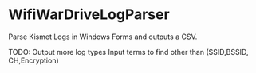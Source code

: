# WifiWarDriveLogParser
Parse Kismet Logs in Windows Forms and outputs a CSV.

TODO:
Output more log types
Input terms to find other than (SSID,BSSID, CH,Encryption)
